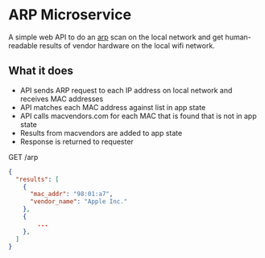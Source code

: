 # ARP Microservice
A simple web API to do an [arp](https://en.wikipedia.org/wiki/Address_Resolution_Protocol) scan on the local network and get human-readable results of vendor hardware on the local wifi network.

## What it does
* API sends ARP request to each IP address on local network and receives MAC addresses
* API matches each MAC address against list in app state
* API calls macvendors.com for each MAC that is found that is not in app state
* Results from macvendors are added to app state
* Response is returned to requester

GET /arp
```json
{
  "results": [
    {
      "mac_addr": "98:01:a7",
      "vendor_name": "Apple Inc."
    },
    {
        ...
    },
  ]
}
```